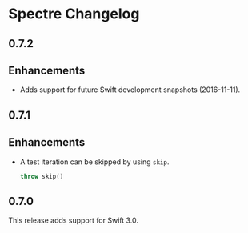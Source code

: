 # Spectre Changelog

## 0.7.2

## Enhancements

- Adds support for future Swift development snapshots (2016-11-11).


## 0.7.1

## Enhancements

- A test iteration can be skipped by using `skip`.

  ```swift
  throw skip()
  ```


## 0.7.0

This release adds support for Swift 3.0.
